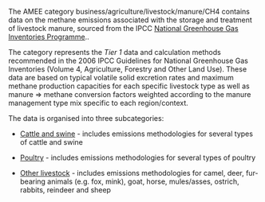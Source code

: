 The AMEE category business/agriculture/livestock/manure/CH4 contains
data on the methane emissions associated with the storage and treatment
of livestock manure, sourced from the IPCC [National Greenhouse Gas
Inventories
Programme](http://www.ipcc-nggip.iges.or.jp/public/2006gl/pdf/4_Volume4/V4_10_Ch10_Livestock.pdf)..

The category represents the *Tier 1* data and calculation methods
recommended in the 2006 IPCC Guidelines for National Greenhouse Gas
Inventories (Volume 4, Agriculture, Forestry and Other Land Use). These
data are based on typical volatile solid excretion rates and maximum
methane production capacities for each specific livestock type as well
as manure =\> methane conversion factors weighted according to the
manure management type mix specific to each region/context.

The data is organised into three subcategories:

  - [Cattle and swine](Cattle_and_swine_manure_methane_emissions) -
    includes emissions methodologies for several types of cattle and
    swine

<!-- end list -->

  - [Poultry](Poultry_manure_methane_emissions) - includes emissions
    methodologies for several types of poultry

<!-- end list -->

  - [Other livestock](Other_manure_methane_emissions) - includes
    emissions methodologies for camel, deer, fur-bearing animals (e.g.
    fox, mink), goat, horse, mules/asses, ostrich, rabbits, reindeer and
    sheep
